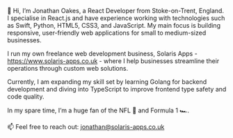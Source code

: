 👋 Hi, I’m Jonathan Oakes, a React Developer from Stoke-on-Trent, England.
I specialise in React.js and have experience working with technologies such as Swift, Python, HTML5, CSS3, and JavaScript. My main focus is building responsive, user-friendly web applications for small to medium-sized businesses.

I run my own freelance web development business, Solaris Apps - https://www.solaris-apps.co.uk - where I help businesses streamline their operations through custom web solutions.

Currently, I am expanding my skill set by learning Golang for backend development and diving into TypeScript to improve frontend type safety and code quality.

In my spare time, I’m a huge fan of the NFL 🏈 and Formula 1 🏎️.

📫 Feel free to reach out: jonathan@solaris-apps.co.uk
